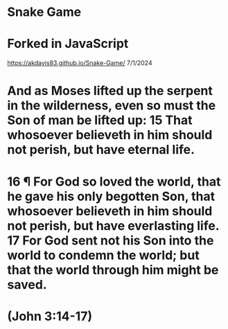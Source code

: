 # Snake Game
# Forked in JavaScript
https://akdavis83.github.io/Snake-Game/
7/1/2024

# And as Moses lifted up the serpent in the wilderness, even so must the Son of man be lifted up: 15 That whosoever believeth in him should not perish, but have eternal life.
# 16 ¶ For God so loved the world, that he gave his only begotten Son, that whosoever believeth in him should not perish, but have everlasting life. 17 For God sent not his Son into the world to condemn the world; but that the world through him might be saved.
 # (John 3:14-17)
 
